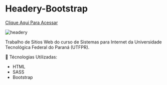 # Headery-Bootstrap

<a href="https://paulomoreiraa.github.io/Headery-Bootstrap/">Clique Aqui Para Acessar</a>

![headery](https://user-images.githubusercontent.com/56117238/213946900-56ddc187-ef58-40c1-852c-eb7cd7e76278.png)

Trabalho de Sítios Web do curso de Sistemas para Internet da Universidade Tecnológica Federal do Paraná (UTFPR).

:rocket: Técnologias Utilizadas:
- HTML
- SASS
- Bootstrap
